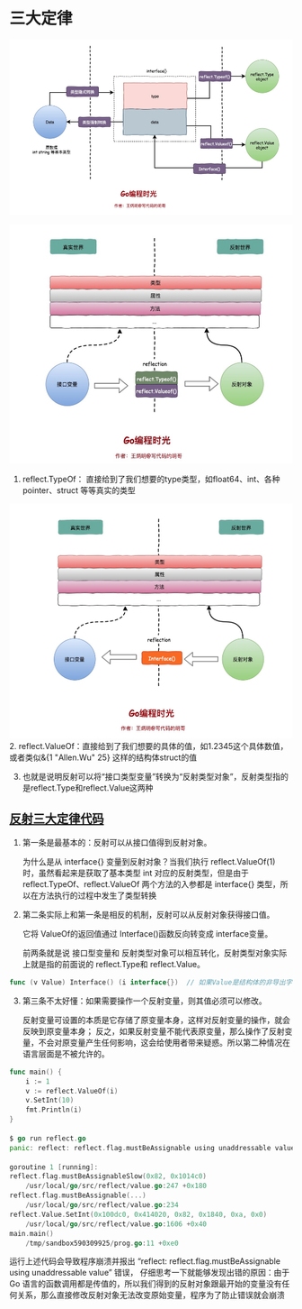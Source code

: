 # 三大定律

![转换关系](.img/law_relation.png)

![](.img/firstlaw.png)
1. reflect.TypeOf： 直接给到了我们想要的type类型，如float64、int、各种pointer、struct 等等真实的类型

![](.img/secondLaw.png)
2. reflect.ValueOf：直接给到了我们想要的具体的值，如1.2345这个具体数值，或者类似&{1 "Allen.Wu" 25} 这样的结构体struct的值
   
3. 也就是说明反射可以将“接口类型变量”转换为“反射类型对象”，反射类型指的是reflect.Type和reflect.Value这两种


## [反射三大定律代码](chapter04_interface_n_reflect/02_reflect/01three_laws/main.go)

1. 第一条是最基本的：反射可以从接口值得到反射对象。

   为什么是从 interface{} 变量到反射对象？当我们执行 reflect.ValueOf(1) 时，虽然看起来是获取了基本类型 int 对应的反射类型，但是由于 reflect.TypeOf、reflect.ValueOf 两个方法的入参都是 interface{} 类型，所以在方法执行的过程中发生了类型转换

2. 第二条实际上和第一条是相反的机制，反射可以从反射对象获得接口值。

    它将 ValueOf的返回值通过 Interface()函数反向转变成 interface变量。

    前两条就是说 接口型变量和 反射类型对象可以相互转化，反射类型对象实际上就是指的前面说的 reflect.Type和 reflect.Value。
```go
func (v Value) Interface() (i interface{})  // 如果Value是结构体的非导出字段，调用该函数会导致panic。
```   

3. 第三条不太好懂：如果需要操作一个反射变量，则其值必须可以修改。

   反射变量可设置的本质是它存储了原变量本身，这样对反射变量的操作，就会反映到原变量本身；
   反之，如果反射变量不能代表原变量，那么操作了反射变量，不会对原变量产生任何影响，这会给使用者带来疑惑。所以第二种情况在语言层面是不被允许的。
```go
func main() {
	i := 1
	v := reflect.ValueOf(i)
	v.SetInt(10)
	fmt.Println(i)
}

$ go run reflect.go
panic: reflect: reflect.flag.mustBeAssignable using unaddressable value

goroutine 1 [running]:
reflect.flag.mustBeAssignableSlow(0x82, 0x1014c0)
	/usr/local/go/src/reflect/value.go:247 +0x180
reflect.flag.mustBeAssignable(...)
	/usr/local/go/src/reflect/value.go:234
reflect.Value.SetInt(0x100dc0, 0x414020, 0x82, 0x1840, 0xa, 0x0)
	/usr/local/go/src/reflect/value.go:1606 +0x40
main.main()
	/tmp/sandbox590309925/prog.go:11 +0xe0
```
运行上述代码会导致程序崩溃并报出 “reflect: reflect.flag.mustBeAssignable using unaddressable value” 错误，
仔细思考一下就能够发现出错的原因：由于 Go 语言的函数调用都是传值的，所以我们得到的反射对象跟最开始的变量没有任何关系，那么直接修改反射对象无法改变原始变量，程序为了防止错误就会崩溃
